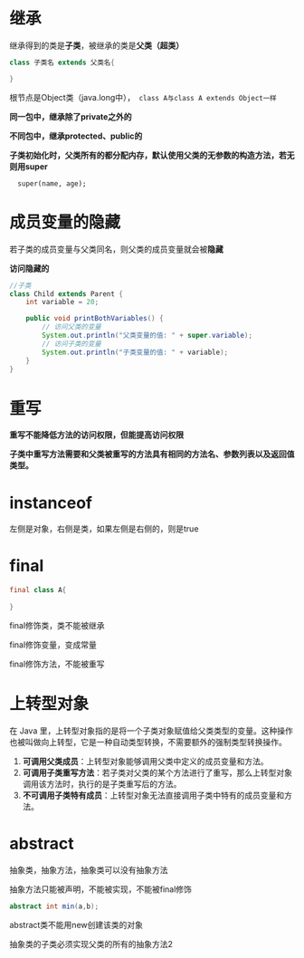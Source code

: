 # 继承

继承得到的类是**子类**，被继承的类是**父类（超类）**

```java
class 子类名 extends 父类名{

}
```

根节点是Object类（java.long中），``` class A与class A extends Object一样```

**同一包中，继承除了private之外的**

**不同包中，继承protected、public的**

**子类初始化时，父类所有的都分配内存，默认使用父类的无参数的构造方法，若无则用super**

```  super(name, age);```

# 成员变量的隐藏 

若子类的成员变量与父类同名，则父类的成员变量就会被**隐藏**

**访问隐藏的**

``` java
//子类
class Child extends Parent {
    int variable = 20;

    public void printBothVariables() {
        // 访问父类的变量
        System.out.println("父类变量的值: " + super.variable);
        // 访问子类的变量
        System.out.println("子类变量的值: " + variable);
    }
}
```

# 重写

**重写不能降低方法的访问权限，但能提高访问权限**

**子类中重写方法需要和父类被重写的方法具有相同的方法名、参数列表以及返回值类型。**

# instanceof

左侧是对象，右侧是类，如果左侧是右侧的，则是true

# final

```java
final class A{
    
}
```

final修饰类，类不能被继承

final修饰变量，变成常量

final修饰方法，不能被重写

# 上转型对象

在 Java 里，上转型对象指的是将一个子类对象赋值给父类类型的变量。这种操作也被叫做向上转型，它是一种自动类型转换，不需要额外的强制类型转换操作。

1. **可调用父类成员**：上转型对象能够调用父类中定义的成员变量和方法。
2. **可调用子类重写方法**：若子类对父类的某个方法进行了重写，那么上转型对象调用该方法时，执行的是子类重写后的方法。
3. **不可调用子类特有成员**：上转型对象无法直接调用子类中特有的成员变量和方法。

# abstract

抽象类，抽象方法，抽象类可以没有抽象方法

抽象方法只能被声明，不能被实现，不能被final修饰

```java
abstract int min(a,b);
```

abstract类不能用new创建该类的对象

抽象类的子类必须实现父类的所有的抽象方法2
